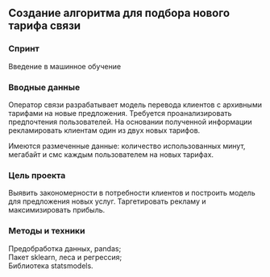 ## Создание алгоритма для подбора нового тарифа связи

### Спринт

Введение в машинное обучение

### Вводные данные

Оператор связи разрабатывает модель перевода клиентов с архивными тарифами на новые предложения. Требуется проанализировать предпочтения пользователей. На основании полученной информации рекламировать клиентам один из двух новых тарифов.

Имеются размеченные данные: количество использованных минут, мегабайт и смс каждым пользователем на новых тарифах.

### Цель проекта

Выявить закономерности в потребности клиентов и построить модель для предложения новых услуг. Таргетировать рекламу и максимизировать прибыль.

### Методы и техники

Предобработка данных, pandas;  
Пакет sklearn, леса и регрессия;  
Библиотека statsmodels.
